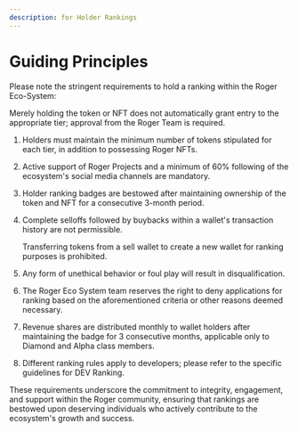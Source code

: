 ```yaml
---
description: for Holder Rankings
---
```


# Guiding Principles

Please note the stringent requirements to hold a ranking within the Roger Eco-System:

Merely holding the token or NFT does not automatically grant entry to the appropriate tier; approval from the Roger Team is required.

&#x20;&#x20;

1. &#x20;Holders must maintain the minimum number of tokens stipulated for each tier, in addition to possessing Roger NFTs.
2. Active support of Roger Projects and a minimum of 60% following of the ecosystem's social media channels are mandatory.
3. Holder ranking badges are bestowed after maintaining ownership of the token and NFT for a consecutive 3-month period.
4.  Complete selloffs followed by buybacks within a wallet's transaction history are not permissible.

    Transferring tokens from a sell wallet to create a new wallet for ranking purposes is prohibited.
5. Any form of unethical behavior or foul play will result in disqualification.
6. The Roger Eco System team reserves the right to deny applications for ranking based on the aforementioned criteria or other reasons deemed necessary.
7. Revenue shares are distributed monthly to wallet holders after maintaining the badge for 3 consecutive months, applicable only to Diamond and Alpha class members.
8. Different ranking rules apply to developers; please refer to the specific guidelines for DEV Ranking.

These requirements underscore the commitment to integrity, engagement, and support within the Roger community, ensuring that rankings are bestowed upon deserving individuals who actively contribute to the ecosystem's growth and success.
